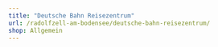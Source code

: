 ```yaml
---
title: "Deutsche Bahn Reisezentrum"
url: /radolfzell-am-bodensee/deutsche-bahn-reisezentrum/
shop: Allgemein
---
```

